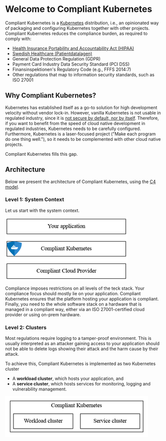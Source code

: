 # Welcome to Compliant Kubernetes

Compliant Kubernetes is a [Kubernetes](https://kubernetes.io/) distribution, i.e., an opinionated way of packaging and configuring Kubernetes together with other projects. Compliant Kubernetes reduces the compliance burden, as required to comply with:

* [Health Insurance Portability and Accountability Act (HIPAA)](https://elastisys.com/hipaa-compliance-kubernetes-privacy-rule/)
* [Swedish Healthcare (Patientdatalagen)](https://elastisys.com/how-to-use-kubernetes-in-swedish-healthcare/)
* General Data Protection Regulation (GDPR)
* Payment Card Industry Data Security Standard (PCI DSS)
* Finansinspektionen's Regulatory Code (e.g., FFFS 2014:7)
* Other regulations that map to information security standards, such as ISO 27001

## Why Compliant Kubernetes?

Kubernetes has established itself as a go-to solution for high development velocity without vendor lock-in. However, vanilla Kubernetes is not usable in regulated industry, since it is [not secure by default, nor by itself](https://searchitoperations.techtarget.com/news/252487963/Kubernetes-security-defaults-prompt-upstream-dilemma). Therefore, if you want to benefit from the speed of cloud native development in regulated industries, Kubernetes needs to be carefully configured. Furthermore, Kubernetes is a laser-focused project ("Make each program do one thing well."), so it needs to be complemented with other cloud native projects.

Compliant Kubernetes fills this gap.

## Architecture

Below we present the architecture of Compliant Kubernetes, using the [C4 model](https://c4model.com/).

### Level 1: System Context

Let us start with the system context.

![C4 Model, Level 1 Diagram](assets/ck8s-c4model-level1.png)

Compliance imposes restrictions on all levels of the teck stack. Your compliance focus should mostly lie on your application. Compliant Kubernetes ensures that the platform hosting your application is compliant. Finally, you need to the whole software stack on a hardware that is managed in a compliant way, either via an ISO 27001-certified cloud provider or using on-prem hardware.

### Level 2: Clusters

Most regulations require logging to a tamper-proof environment. This is usually interpreted as an attacker gaining access to your application should not be able to delete logs showing their attack and the harm cause by their attack.

To achieve this, Compliant Kubernetes is implemented as two Kubernetes cluster

* A **workload cluster**, which hosts your application, and
* A **service cluster**, which hosts services for monitoring, logging and vulnerability management.

![C4 Model, Level 2 Diagram](assets/ck8s-c4model-level2.png)
